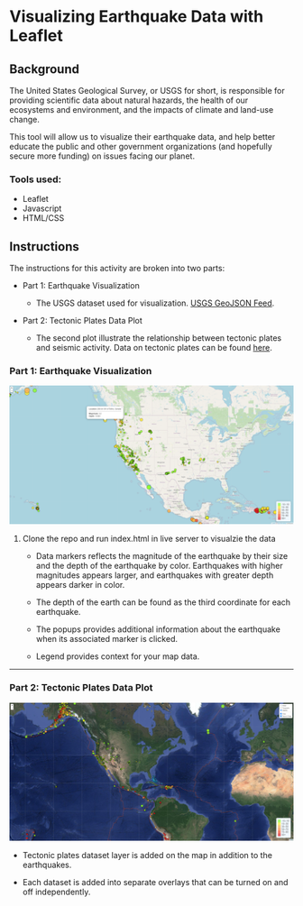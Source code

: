 # Visualizing Earthquake Data with Leaflet

## Background

The United States Geological Survey, or USGS for short, is responsible for providing scientific data about natural hazards, the health of our ecosystems and environment, and the impacts of climate and land-use change.

This tool will allow us to visualize their earthquake data, and help better educate the public and other government organizations (and hopefully secure more funding) on issues facing our planet.

### Tools used:
* Leaflet
* Javascript
* HTML/CSS

## Instructions

The instructions for this activity are broken into two parts: 

* Part 1: Earthquake Visualization 
   * The USGS dataset used for visualization. [USGS GeoJSON Feed](https://earthquake.usgs.gov/earthquakes/feed/v1.0/summary/all_week.geojson).

* Part 2: Tectonic Plates Data Plot
   * The second plot illustrate the relationship between tectonic plates and seismic activity. Data on tectonic plates can be found [here](https://raw.githubusercontent.com/fraxen/tectonicplates/master/GeoJSON/PB2002_boundaries.json).

### Part 1: Earthquake Visualization

![BasicMap](Images/BasicMap.png)

1. Clone the repo and run index.html in live server to visualzie the data

   * Data markers reflects the magnitude of the earthquake by their size and the depth of the earthquake by color. Earthquakes with higher magnitudes appears larger, and earthquakes with greater depth appears darker in color.

   * The depth of the earth can be found as the third coordinate for each earthquake.

   * The popups provides additional information about the earthquake when its associated marker is clicked.

   * Legend provides context for your map data.

- - -

### Part 2: Tectonic Plates Data Plot
![MultilayerMap](Images/MultilayerMap.png)

* Tectonic plates dataset layer is added on the map in addition to the earthquakes.

* Each dataset is added into separate overlays that can be turned on and off independently.

